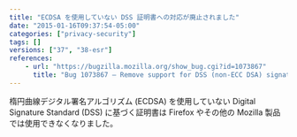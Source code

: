 ```yaml
---
title: "ECDSA を使用していない DSS 証明書への対応が廃止されました"
date: "2015-01-16T09:37:54-05:00"
categories: ["privacy-security"]
tags: []
versions: ["37", "38-esr"]
references:
    - url: "https://bugzilla.mozilla.org/show_bug.cgi?id=1073867"
      title: "Bug 1073867 – Remove support for DSS (non-ECC DSA) signatures from mozilla::pkix"
---
```

楕円曲線デジタル署名アルゴリズム (ECDSA) を使用していない Digital Signature Standard (DSS) に基づく証明書は Firefox やその他の Mozilla 製品では使用できなくなりました。
